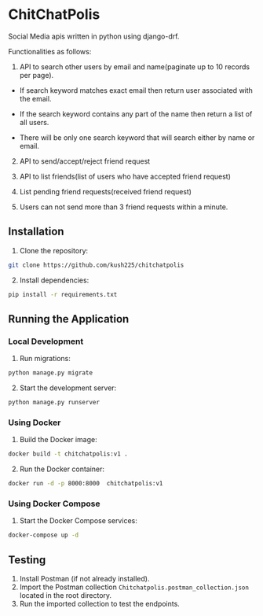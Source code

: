 # ChitChatPolis

Social Media apis written in python using django-drf.

Functionalities as follows:

1. API to search other users by email and name(paginate up to 10 records per page).
  
  - If search keyword matches exact email then return user associated with the
    email.
  
  - If the search keyword contains any part of the name then return a list of all
    users.
  
  - There will be only one search keyword that will search either by name or email.
  
2. API to send/accept/reject friend request

3. API to list friends(list of users who have accepted friend request)

4. List pending friend requests(received friend request)

5. Users can not send more than 3 friend requests within a minute.

## Installation

1. Clone the repository:

```bash
git clone https://github.com/kush225/chitchatpolis
```

2. Install dependencies:

```bash
pip install -r requirements.txt
```

## Running the Application

### Local Development

1. Run migrations:

```bash
python manage.py migrate
```

2. Start the development server:

```bash
python manage.py runserver
```

### Using Docker

1. Build the Docker image:

```bash
docker build -t chitchatpolis:v1 .
```

2. Run the Docker container:

```bash
docker run -d -p 8000:8000  chitchatpolis:v1
```

### Using Docker Compose

1. Start the Docker Compose services:

```bash
docker-compose up -d
```

## Testing

1. Install Postman (if not already installed).
2. Import the Postman collection `Chitchatpolis.postman_collection.json` located in the root directory.
3. Run the imported collection to test the endpoints.
